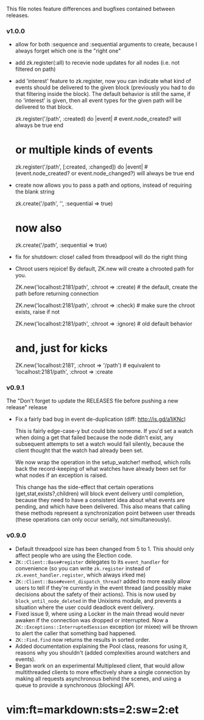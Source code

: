 This file notes feature differences and bugfixes contained between releases. 

### v1.0.0 ###

* allow for both :sequence and :sequential arguments to create, because I always forget which one is the "right one"

* add zk.register(:all) to recevie node updates for all nodes (i.e. not filtered on path)

* add 'interest' feature to zk.register, now you can indicate what kind of events should be delivered to the given block (previously you had to do that filtering inside the block). The default behavior is still the same, if no 'interest' is given, then all event types for the given path will be delivered to that block. 
  
    zk.register('/path', :created) do |event|
      # event.node_created? will always be true
    end

    # or multiple kinds of events

    zk.register('/path', [:created, :changed]) do |event|
      # (event.node_created? or event.node_changed?) will always be true
    end

* create now allows you to pass a path and options, instead of requiring the blank string

    zk.create('/path', '', :sequential => true)

    # now also

    zk.create('/path', :sequential => true)

* fix for shutdown: close! called from threadpool will do the right thing

* Chroot users rejoice! By default, ZK.new will create a chrooted path for you. 
    
    ZK.new('localhost:2181/path', :chroot => :create) # the default, create the path before returning connection

    ZK.new('localhost:2181/path', :chroot => :check)  # make sure the chroot exists, raise if not

    ZK.new('localhost:2181/path', :chroot => :ignore) # old default behavior

    # and, just for kicks
    
    ZK.new('localhost:2181', :chroot => '/path') # equivalent to 'localhost:2181/path', :chroot => :create


### v0.9.1 ###

The "Don't forget to update the RELEASES file before pushing a new release" release

* Fix a fairly bad bug in event de-duplication (diff: http://is.gd/a1iKNc)
	
	This is fairly edge-case-y but could bite someone. If you'd set a watch
	when doing a get that failed because the node didn't exist, any subsequent
	attempts to set a watch would fail silently, because the client thought that the
	watch had already been set.
	
	We now wrap the operation in the setup_watcher! method, which rolls back the
	record-keeping of what watches have already been set for what nodes if an
	exception is raised.
	
	This change has the side-effect that certain operations (get,stat,exists?,children)
	will block event delivery until completion, because they need to have a consistent
	idea about what events are pending, and which have been delivered. This also means
	that calling these methods represent a synchronization point between user threads
	(these operations can only occur serially, not simultaneously).


### v0.9.0 ###

* Default threadpool size has been changed from 5 to 1. This should only affect people who are using the Election code.
* `ZK::Client::Base#register` delegates to its `event_handler` for convenience (so you can write `zk.register` instead of `zk.event_handler.register`, which always irked me)
* `ZK::Client::Base#event_dispatch_thread?` added to more easily allow users to tell if they're currently in the event thread (and possibly make decisions about the safety of their actions). This is now used by `block_until_node_deleted` in the Unixisms module, and prevents a situation where the user could deadlock event delivery.
* Fixed issue 9, where using a Locker in the main thread would never awaken if the connection was dropped or interrupted. Now a `ZK::Exceptions::InterruptedSession` exception (or mixee) will be thrown to alert the caller that something bad happened.
* `ZK::Find.find` now returns the results in sorted order.
* Added documentation explaining the Pool class, reasons for using it, reasons why you shouldn't (added complexities around watchers and events).
* Began work on an experimental Multiplexed client, that would allow multithreaded clients to more effectively share a single connection by making all requests asynchronous behind the scenes, and using a queue to provide a synchronous (blocking) API. 


# vim:ft=markdown:sts=2:sw=2:et
